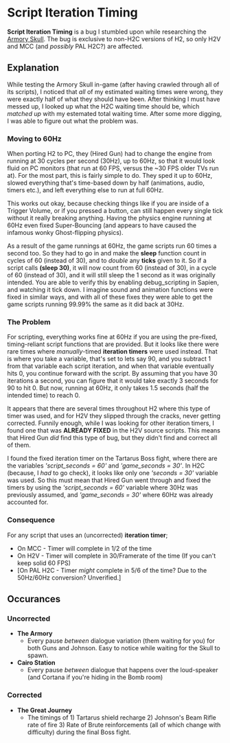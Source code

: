 # Script Iteration Timing
**Script Iteration Timing** is a bug I stumbled upon while researching the [Armory Skull](../01a_tutorial/Research/Skull.md). The bug is exclusive to non-H2C versions of H2, so only H2V and MCC (and _possibly_ PAL H2C?) are affected. 

## Explanation

While testing the Armory Skull in-game (after having crawled through all of its scripts), I noticed that _all_ of my estimated waiting times were wrong, they were exactly half of what they should have been. After thinking I must have messed up, I looked up what the H2C waiting time should be, which _matched up_ with my estemated total waiting time. After some more digging, I was able to figure out what the problem was. 

### Moving to 60Hz

When porting H2 to PC, they (Hired Gun) had to change the engine from running at 30 cycles per second (30Hz), up to 60Hz, so that it would look fluid on PC monitors (that run at 60 FPS, versus the ~30 FPS older TVs run at). For the most part, this is fairly simple to do. They sped it up to 60Hz, slowed everything that's time-based down by half (animations, audio, timers etc.), and left everything else to run at full 60Hz.

This works out okay, because checking things like if you are inside of a Trigger Volume, or if you pressed a button, can still happen every single tick without it really breaking anything. Having the physics engine running at 60Hz even fixed Super-Bouncing (and appears to have caused the infamous wonky Ghost-flipping physics).

As a result of the game runnings at 60Hz, the game scripts run 60 times a second too. So they had to go in and make the **sleep** function count in cycles of 60 (instead of 30), and to _double_ any **ticks** given to it. So if a script calls **(sleep 30)**, it will now count from 60 (instead of 30), in a cycle of 60 (instead of 30), and it will still sleep the 1 second as it was originally intended. You are able to verify this by enabling debug_scripting in Sapien, and watching it tick down. I imagine sound and animation functions were fixed in similar ways, and with all of these fixes they were able to get the game scripts running 99.99% the same as it did back at 30Hz.

### The Problem

For scripting, everything works fine at 60Hz if you are using the pre-fixed, timing-reliant script functions that are provided. But it looks like there were rare times where _manually_-timed **iteration timers** were used instead. That is where you take a variable, that's set to lets say 90, and you subtract 1 from that variable each script iteration, and when that variable eventually hits 0, you continue forward with the script. By assuming that you have 30 iterations a second, you can figure that it would take exactly 3 seconds for 90 to hit 0. But now, running at 60Hz, it only takes 1.5 seconds (half the intended time) to reach 0.

It appears that there are several times throughout H2 where this type of timer was used, and for H2V they slipped through the cracks, never getting corrected. Funnily enough, while I was looking for other iteration timers, I found one that was **ALREADY FIXED** in the H2V source scripts. This means that Hired Gun _did_ find this type of bug, but they didn't find and correct all of them. 

I found the fixed iteration timer on the Tartarus Boss fight, where there are the variables _'script_seconds = 60'_ and _'game_seconds = 30'_. In H2C (because, I _had_ to go check), it looks like only one _'seconds = 30'_ variable was used. So this must mean that Hired Gun went through and fixed the timers by using the  _'script_seconds = 60'_ variable where 30Hz was previously assumed, and _'game_seconds = 30'_ where 60Hz was already accounted for.

### Consequence

For any script that uses an (uncorrected) **iteration timer**;
 * On MCC - Timer will complete in 1/2 of the time
 * On H2V - Timer will complete in 30/Framerate of the time (If you can't keep solid 60 FPS)
 * [On PAL H2C - Timer _might_ complete in 5/6 of the time? Due to the 50Hz/60Hz conversion? Unverified.]

## Occurances
### Uncorrected
 * **The Armory**
   * Every pause _between_ dialogue variation (them waiting for you) for both Guns and Johnson. Easy to notice while waiting for the Skull to spawn.
 * **Cairo Station**
   * Every pause _between_ dialogue that happens over the loud-speaker (and Cortana if you're hiding in the Bomb room) 

### Corrected
 * **The Great Journey**
   * The timings of 1) Tartarus shield recharge 2) Johnson's Beam Rifle rate of fire 3) Rate of Brute reinforcements (all of which change with difficulty) during the final Boss fight.
